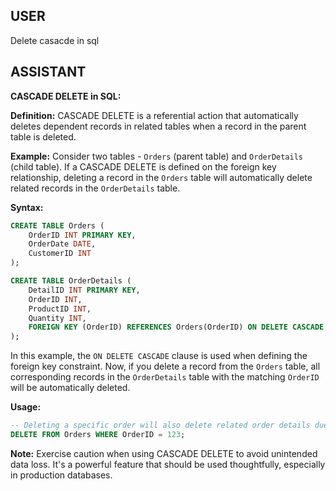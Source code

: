## USER
Delete casacde in sql

## ASSISTANT
**CASCADE DELETE in SQL:**

**Definition:**
CASCADE DELETE is a referential action that automatically deletes dependent records in related tables when a record in the parent table is deleted.

**Example:**
Consider two tables - `Orders` (parent table) and `OrderDetails` (child table). If a CASCADE DELETE is defined on the foreign key relationship, deleting a record in the `Orders` table will automatically delete related records in the `OrderDetails` table.

**Syntax:**
```sql
CREATE TABLE Orders (
    OrderID INT PRIMARY KEY,
    OrderDate DATE,
    CustomerID INT
);

CREATE TABLE OrderDetails (
    DetailID INT PRIMARY KEY,
    OrderID INT,
    ProductID INT,
    Quantity INT,
    FOREIGN KEY (OrderID) REFERENCES Orders(OrderID) ON DELETE CASCADE
);
```

In this example, the `ON DELETE CASCADE` clause is used when defining the foreign key constraint. Now, if you delete a record from the `Orders` table, all corresponding records in the `OrderDetails` table with the matching `OrderID` will be automatically deleted.

**Usage:**
```sql
-- Deleting a specific order will also delete related order details due to CASCADE DELETE.
DELETE FROM Orders WHERE OrderID = 123;
```

**Note:** Exercise caution when using CASCADE DELETE to avoid unintended data loss. It's a powerful feature that should be used thoughtfully, especially in production databases.